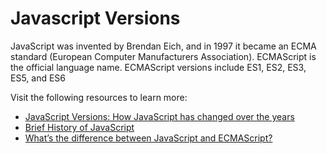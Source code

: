 # Javascript Versions

JavaScript was invented by Brendan Eich, and in 1997 it became an ECMA standard (European Computer Manufacturers Association). ECMAScript is the official language name. ECMAScript versions include ES1, ES2, ES3, ES5, and ES6

Visit the following resources to learn more:

- [JavaScript Versions: How JavaScript has changed over the years](https://www.educative.io/blog/javascript-versions-history)
- [Brief History of JavaScript](https://roadmap.sh/guides/history-of-javascript)
- [What’s the difference between JavaScript and ECMAScript?](https://www.freecodecamp.org/news/whats-the-difference-between-javascript-and-ecmascript-cba48c73a2b5/)
